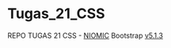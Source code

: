 # Tugas_21_CSS
REPO TUGAS 21 CSS - [NIOMIC](https://niomic.com)
Bootstrap [v5.1.3](https://getbootstrap.com/)
